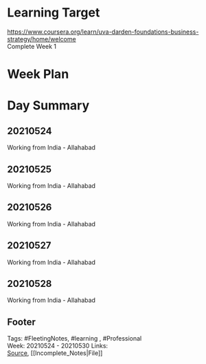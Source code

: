 # Learning Target  

https://www.coursera.org/learn/uva-darden-foundations-business-strategy/home/welcome  
Complete Week 1   
    

# Week Plan  

  

# Day Summary  

## 20210524
Working from India - Allahabad

## 20210525
Working from India - Allahabad

## 20210526
Working from India - Allahabad


## 20210527
Working from India - Allahabad


## 20210528
Working from India - Allahabad


## Footer  
  

Tags: #FleetingNotes, #learning , #Professional  
Week: 20210524 - 20210530
Links:   
[Source](template.md), [[Incomplete_Notes|File]]  
  

<!--  
Comment -     
-->  
<!--stackedit_data:
eyJoaXN0b3J5IjpbLTkwMTMxMzYyXX0=
-->